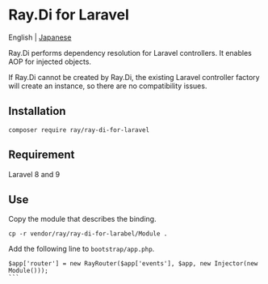 # Ray.Di for Laravel

English | [Japanese](README.ja.md)

Ray.Di performs dependency resolution for Laravel controllers. It enables AOP for injected objects.

If Ray.Di cannot be created by Ray.Di, the existing Laravel controller factory will create an instance, so there are no compatibility issues.

## Installation

````
composer require ray/ray-di-for-laravel
````

## Requirement

Laravel 8 and 9

## Use

Copy the module that describes the binding.

```
cp -r vendor/ray/ray-di-for-larabel/Module .
```

Add the following line to `bootstrap/app.php`.

````
$app['router'] = new RayRouter($app['events'], $app, new Injector(new Module()));
```
